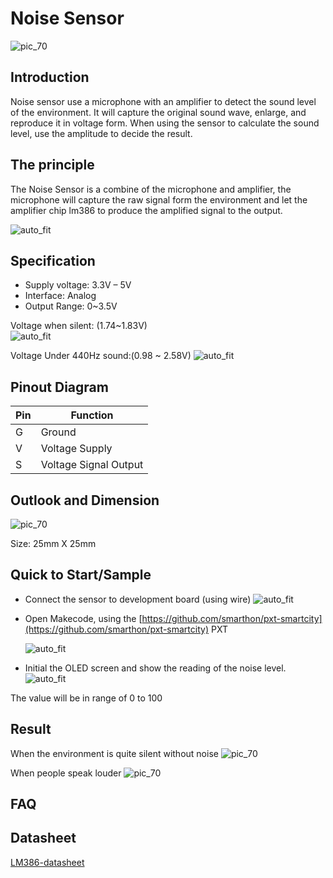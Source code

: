 # Noise Sensor

![pic_70](images/Noise_Sensor_0.jpg)
## Introduction
Noise sensor use a microphone with an amplifier to detect the sound level of the environment. It will capture the original sound wave, enlarge, and reproduce it in voltage form. When using the sensor to calculate the sound level, use the amplitude to decide the result.
<P>


## The principle
The Noise Sensor is a combine of the microphone and amplifier, the microphone will capture the raw signal form the environment and let the amplifier chip lm386 to produce the amplified signal to the output. <P>
![auto_fit](images/Noise_Sensor_1.png)


## Specification 
* Supply voltage: 3.3V – 5V
* Interface: Analog
* Output Range: 0~3.5V
 
Voltage when silent: (1.74~1.83V)<BR>
![auto_fit](images/Noise_Sensor_2.png) <P>
Voltage Under 440Hz sound:(0.98 ~ 2.58V)
![auto_fit](images/Noise_Sensor_3.png) <P>

## Pinout Diagram

|Pin|Function|
|--|--|
|G|Ground|
|V|Voltage Supply|
|S|Voltage Signal Output|

## Outlook and Dimension
![pic_70](images/Noise_Sensor_4.png)

Size: 25mm X 25mm

## Quick to Start/Sample

* Connect the sensor to development board (using wire)
![auto_fit](images/Noise_Sensor_5.png)<P>

* Open Makecode, using the [https://github.com/smarthon/pxt-smartcity](https://github.com/smarthon/pxt-smartcity) PXT <P>
![auto_fit](images/Noise_Sensor_6.png)<P>

* Initial the OLED screen and show the reading of the noise level.
![auto_fit](images/Noise_Sensor_7.png)

The value will be in range of 0 to 100<P>


## Result

When the environment is quite silent without noise
![pic_70](images/Noise_Sensor_8.png)

When people speak louder 
![pic_70](images/Noise_Sensor_9.png)

## FAQ





## Datasheet

[LM386-datasheet](https://www.ti.com/lit/ds/symlink/lm386.pdf)
